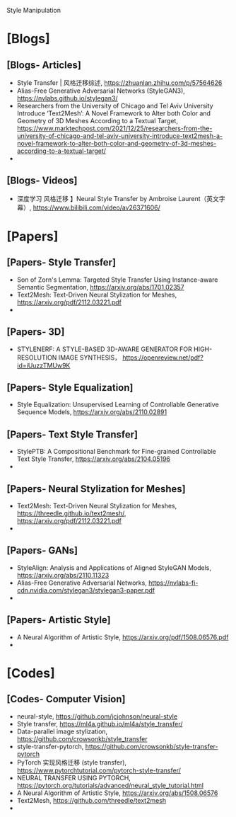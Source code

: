 Style Manipulation

# [Blogs]

## [Blogs- Articles]
+ Style Transfer | 风格迁移综述, https://zhuanlan.zhihu.com/p/57564626
+ Alias-Free Generative Adversarial Networks (StyleGAN3), https://nvlabs.github.io/stylegan3/
+ Researchers from the University of Chicago and Tel Aviv University Introduce ‘Text2Mesh’: A Novel Framework to Alter both Color and Geometry of 3D Meshes According to a Textual Target, https://www.marktechpost.com/2021/12/25/researchers-from-the-university-of-chicago-and-tel-aviv-university-introduce-text2mesh-a-novel-framework-to-alter-both-color-and-geometry-of-3d-meshes-according-to-a-textual-target/
+ 

## [Blogs- Videos]
+ 深度学习 风格迁移 】Neural Style Transfer by Ambroise Laurent（英文字幕）, https://www.bilibili.com/video/av26371606/


# [Papers]

## [Papers- Style Transfer]
+ Son of Zorn's Lemma: Targeted Style Transfer Using Instance-aware Semantic Segmentation, https://arxiv.org/abs/1701.02357
+ Text2Mesh: Text-Driven Neural Stylization for Meshes, https://arxiv.org/pdf/2112.03221.pdf
+ 

## [Papers- 3D]
+ STYLENERF: A STYLE-BASED 3D-AWARE GENERATOR FOR HIGH-RESOLUTION IMAGE SYNTHESIS， https://openreview.net/pdf?id=iUuzzTMUw9K


## [Papers- Style Equalization]
+ Style Equalization: Unsupervised Learning of Controllable Generative Sequence Models, https://arxiv.org/abs/2110.02891


## [Papers- Text Style Transfer]
+ StylePTB: A Compositional Benchmark for Fine-grained Controllable Text Style Transfer, https://arxiv.org/abs/2104.05196
+ 

## [Papers- Neural Stylization for Meshes]
+ Text2Mesh: Text-Driven Neural Stylization for Meshes, https://threedle.github.io/text2mesh/,  https://arxiv.org/pdf/2112.03221.pdf
+ 


## [Papers- GANs]
+ StyleAlign: Analysis and Applications of Aligned StyleGAN Models, https://arxiv.org/abs/2110.11323
+ Alias-Free Generative Adversarial Networks, https://nvlabs-fi-cdn.nvidia.com/stylegan3/stylegan3-paper.pdf
+ 

## [Papers- Artistic Style]
+ A Neural Algorithm of Artistic Style, https://arxiv.org/pdf/1508.06576.pdf
+ 

# [Codes]

## [Codes- Computer Vision]
+ neural-style, https://github.com/jcjohnson/neural-style
+ Style transfer, https://ml4a.github.io/ml4a/style_transfer/
+ Data-parallel image stylization, https://github.com/crowsonkb/style_transfer
+ style-transfer-pytorch, https://github.com/crowsonkb/style-transfer-pytorch
+ PyTorch 实现风格迁移 (style transfer), https://www.pytorchtutorial.com/pytorch-style-transfer/
+ NEURAL TRANSFER USING PYTORCH, https://pytorch.org/tutorials/advanced/neural_style_tutorial.html
+ A Neural Algorithm of Artistic Style, https://arxiv.org/abs/1508.06576
+ Text2Mesh, https://github.com/threedle/text2mesh
+ 


